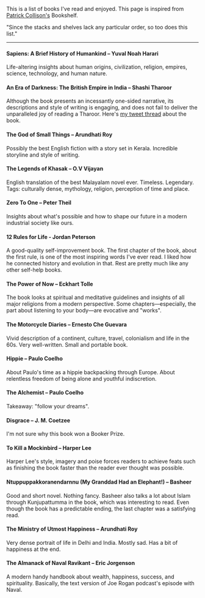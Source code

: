 This is a list of books I've read and enjoyed. This page is inspired from [Patrick Collison's](https://patrickcollison.com/bookshelf) Bookshelf.

"Since the stacks and shelves lack any particular order, so too does this list."

---

#### Sapiens: A Brief History of Humankind – Yuval Noah Harari
Life-altering insights about human origins, civilization, religion,
empires, science, technology, and human nature.


#### An Era of Darkness: The British Empire in India – Shashi Tharoor
Although the book presents an incessantly one-sided narrative, its descriptions and style of writing is engaging, and does not fail to deliver the unparalleled joy of reading a Tharoor. Here's [my tweet thread](https://twitter.com/chandanaveli/status/1697308569945911338?s=20) about the book.

#### The God of Small Things – Arundhati Roy
Possibly the best English fiction with a story set in Kerala. Incredible storyline and style of writing.

#### The Legends of Khasak – O.V Vijayan
English translation of the best Malayalam novel ever. Timeless. Legendary.
Tags: culturally dense, mythology, religion, perception of time
and place.

#### Zero To One – Peter Theil
Insights about what's possible and how to shape our future
in a modern industrial society like ours.

#### 12 Rules for Life - Jordan Peterson
A good-quality self-improvement book. The first chapter of the book, about the first rule, is one of the most inspiring words I've ever read. I liked how he connected history and evolution in that. Rest
are pretty much like any other self-help books.

#### The Power of Now – Eckhart Tolle
The book looks at spiritual and meditative guidelines and insights of all
major religions from a modern perspective. Some chapters—especially, the
part about listening to your body—are evocative and "works".

#### The Motorcycle Diaries – Ernesto Che Guevara
Vivid description of a continent, culture, travel, colonialism and life
in the 60s.
Very well-written. Small and portable book.

#### Hippie – Paulo Coelho
About Paulo's time as a hippie backpacking through Europe.
About relentless freedom of being alone and youthful indiscretion.

#### The Alchemist – Paulo Coelho
Takeaway: "follow your dreams".

#### Disgrace – J. M. Coetzee
I'm not sure why this book won a Booker Prize.

#### To Kill a Mockinbird – Harper Lee
Harper Lee's style, imagery and poise forces readers to achieve feats such as finishing the book faster than the reader ever thought was possible.

#### Ntuppuppakkoranendarnnu (My Granddad Had an Elephant!) – Basheer
Good and short novel. Nothing fancy. Basheer also talks a lot about
Islam through Kunjupattumma in the book, which was interesting to read.
Even though the book has a predictable ending, the last chapter was a
satisfying read.

#### The Ministry of Utmost Happiness – Arundhati Roy
Very dense portrait of life in Delhi and India.
Mostly sad. Has a bit of happiness at the end.

#### The Almanack of Naval Ravikant – Eric Jorgenson
A modern handy handbook about wealth, happiness, success, and spirituality.
Basically, the text version of Joe Rogan podcast's episode with Naval.
